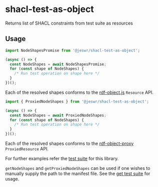 # shacl-test-as-object
Returns list of SHACL constraints from test suite as resources

## Usage

```ts
import NodeShapesPromise from '@jeswr/shacl-test-as-object';

(async () => {
  const NodeShapes = await NodeShapesPromise;
  for (const shape of NodeShapes) {
    /* Run test operation on shape here */
  }
})();

```

Each of the resolved shapes conforms to the [rdf-object.js](https://github.com/rubensworks/rdf-object.js) `Resource` API.

```ts
import { ProxiedNodeShapes } from '@jeswr/shacl-test-as-object';

(async () => {
  const NodeShapes = await ProxiedNodeShapes;
  for (const shape of NodeShapes) {
    /* Run test operation on shape here */
  }
})();

```

Each of the resolved shapes conforms to the [rdf-object-proxy](https://github.com/jeswr/rdf-object-proxy) `ProxiedResource` API.

For further examples refer the [test suite](https://github.com/jeswr/shacl-test-as-object/blob/main/__tests__/main-tests.ts) for this library.

`getNodeShapes` and `getProxiedNodeShapes` can be used if one wishes to manually supply the path to the manifest file. See the [get test suite](https://github.com/jeswr/shacl-test-as-object/blob/main/__tests__/get-tests.ts) for usage.
